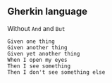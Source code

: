 ## Gherkin language

Without `And` and `But`

    Given one thing
    Given another thing
    Given yet another thing
    When I open my eyes
    Then I see something
    Then I don't see something else
